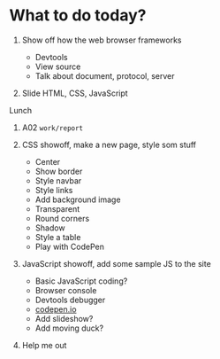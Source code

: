 What to do today?
======================

1. Show off how the web browser frameworks
    * Devtools
    * View source
    * Talk about document, protocol, server

1. Slide HTML, CSS, JavaScript

Lunch

1. A02 `work/report`

1. CSS showoff, make a new page, style som stuff
    * Center
    * Show border
    * Style navbar
    * Style links
    * Add background image
    * Transparent
    * Round corners
    * Shadow
    * Style a table
    * Play with CodePen

1. JavaScript showoff, add some sample JS to the site
    * Basic JavaScript coding?
    * Browser console
    * Devtools debugger
    * [codepen.io](https://codepen.io/pen/)
    * Add slideshow?
    * Add moving duck?

1. Help me out
